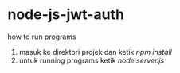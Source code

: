 # node-js-jwt-auth


how to run programs
1. masuk ke direktori projek dan ketik *npm install*
2. untuk running programs ketik *node server.js*
